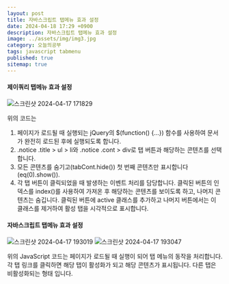 ```yaml
---
layout: post
title: 자바스크립트 탭메뉴 효과 설정
date: 2024-04-18 17:29 +0900
description: 자바스크립트 탭메뉴 효과 설정
image: ../assets/img/img3.jpg
category: 오늘의공부
tags: javascript tabmenu
published: true
sitemap: true
---
```

#### 제이쿼리 탭메뉴 효과 설정

![스크린샷 2024-04-17 171829](https://github.com/webweaver420/webweaver420.github.io/assets/166381564/26b125cd-79bd-44f6-9f64-e99c76be5cca)

위의 코드는 
1. 페이지가 로드될 때 실행되는 jQuery의 $(function() {...}) 함수를 사용하여 문서가 완전히 로드된 후에 실행되도록 합니다.
2. .notice .title > ul > li와 .notice .cont > div로 탭 버튼과 해당하는 콘텐츠를 선택합니다.
3. 모든 콘텐츠를 숨기고(tabCont.hide()) 첫 번째 콘텐츠만 표시합니다(eq(0).show()).
4. 각 탭 버튼이 클릭되었을 때 발생하는 이벤트 처리를 담당합니다. 클릭된 버튼의 인덱스를 index()를 사용하여 가져온 후 해당하는 콘텐츠를 보이도록 하고, 나머지 콘텐츠는 숨깁니다. 클릭된 버튼에 active 클래스를 추가하고 나머지 버튼에서는 이 클래스를 제거하여 활성 탭을 시각적으로 표시합니다.


#### 자바스크립트 탭메뉴 효과 설정

![스크린샷 2024-04-17 193019](https://github.com/webweaver420/webweaver420.github.io/assets/166381564/56f4fce3-06be-47db-abbc-743ad38a24a6)
![스크린샷 2024-04-17 193047](https://github.com/webweaver420/webweaver420.github.io/assets/166381564/116026ab-3adf-4cf4-80be-475896c4a96e)

위의 JavaScript 코드는 페이지가 로드될 때 실행이 되어 탭 메뉴의 동작을 처리합니다. 
각 탭 링크를 클릭하면 해당 탭이 활성화가 되고 해당 콘텐츠가 표시됩니다. 
다른 탭은 비활성화되는 형태 입니다.



